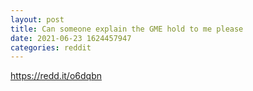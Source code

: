 ```yaml
--- 
layout: post 
title: Can someone explain the GME hold to me please 
date: 2021-06-23 1624457947 
categories: reddit 
--- 
```

https://redd.it/o6dqbn